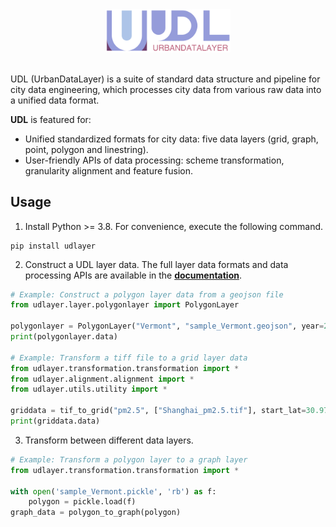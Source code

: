 <div align=center>
	<img src="./docs/logo.png" width="200"/>
</div>
<br />

UDL (UrbanDataLayer) is a suite of standard data structure and pipeline for city data engineering, which processes city data from various raw data into a unified data format.  

**UDL** is featured for:
- Unified standardized formats for city data: five data layers (grid, graph, point, polygon and linestring).
- User-friendly APIs of data processing: scheme transformation, granularity alignment and feature fusion.

## Usage

1. Install Python >= 3.8. For convenience, execute the following command.

```
pip install udlayer
```
2. Construct a UDL layer data. The full layer data formats and data processing APIs are available in the [**documentation**](https://urbandatalayer-doc.readthedocs.io/en/latest/).

```python
# Example: Construct a polygon layer data from a geojson file
from udlayer.layer.polygonlayer import PolygonLayer

polygonlayer = PolygonLayer("Vermont", "sample_Vermont.geojson", year=2014, column_list=['tag'])
print(polygonlayer.data)

# Example: Transform a tiff file to a grid layer data
from udlayer.transformation.transformation import *
from udlayer.alignment.alignment import *
from udlayer.utils.utility import *

griddata = tif_to_grid("pm2.5", ["Shanghai_pm2.5.tif"], start_lat=30.975, start_lon=121.1, end_lat=31.514, end_lon=121.804, year=2014)
print(griddata.data)
```

3. Transform between different data layers. 

```python
# Example: Transform a polygon layer to a graph layer
from udlayer.transformation.transformation import *

with open('sample_Vermont.pickle', 'rb') as f:
    polygon = pickle.load(f)
graph_data = polygon_to_graph(polygon)